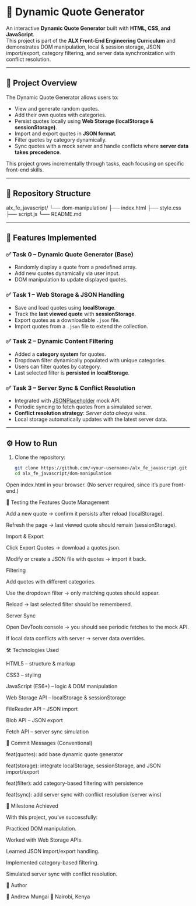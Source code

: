 # 📜 Dynamic Quote Generator

An interactive **Dynamic Quote Generator** built with **HTML, CSS, and JavaScript**.  
This project is part of the **ALX Front-End Engineering Curriculum** and demonstrates DOM manipulation, local & session storage, JSON import/export, category filtering, and server data synchronization with conflict resolution.

---

## 🚀 Project Overview

The Dynamic Quote Generator allows users to:
- View and generate random quotes.
- Add their own quotes with categories.
- Persist quotes locally using **Web Storage (localStorage & sessionStorage)**.
- Import and export quotes in **JSON format**.
- Filter quotes by category dynamically.
- Sync quotes with a mock server and handle conflicts where **server data takes precedence**.

This project grows incrementally through tasks, each focusing on specific front-end skills.

---

## 📂 Repository Structure

alx_fe_javascript/
└── dom-manipulation/
├── index.html
├── style.css
├── script.js
└── README.md

---

## 📝 Features Implemented

### ✅ Task 0 – Dynamic Quote Generator (Base)
- Randomly display a quote from a predefined array.
- Add new quotes dynamically via user input.
- DOM manipulation to update displayed quotes.

### ✅ Task 1 – Web Storage & JSON Handling
- Save and load quotes using **localStorage**.
- Track the **last viewed quote** with **sessionStorage**.
- Export quotes as a downloadable `.json` file.
- Import quotes from a `.json` file to extend the collection.

### ✅ Task 2 – Dynamic Content Filtering
- Added a **category system** for quotes.
- Dropdown filter dynamically populated with unique categories.
- Users can filter quotes by category.
- Last selected filter is **persisted in localStorage**.

### ✅ Task 3 – Server Sync & Conflict Resolution
- Integrated with [JSONPlaceholder](https://jsonplaceholder.typicode.com/) mock API.
- Periodic syncing to fetch quotes from a simulated server.
- **Conflict resolution strategy**: *Server data always wins*.
- Local storage automatically updates with the latest server data.

---

## ⚙️ How to Run

1. Clone the repository:
   ```bash
   git clone https://github.com/<your-username>/alx_fe_javascript.git
   cd alx_fe_javascript/dom-manipulation
Open index.html in your browser.
(No server required, since it’s pure front-end.)

🧪 Testing the Features
Quote Management

Add a new quote → confirm it persists after reload (localStorage).

Refresh the page → last viewed quote should remain (sessionStorage).

Import & Export

Click Export Quotes → download a quotes.json.

Modify or create a JSON file with quotes → import it back.

Filtering

Add quotes with different categories.

Use the dropdown filter → only matching quotes should appear.

Reload → last selected filter should be remembered.

Server Sync

Open DevTools console → you should see periodic fetches to the mock API.

If local data conflicts with server → server data overrides.

🛠️ Technologies Used

HTML5 – structure & markup

CSS3 – styling

JavaScript (ES6+) – logic & DOM manipulation

Web Storage API – localStorage & sessionStorage

FileReader API – JSON import

Blob API – JSON export

Fetch API – server sync simulation

📌 Commit Messages (Conventional)

feat(quotes): add base dynamic quote generator

feat(storage): integrate localStorage, sessionStorage, and JSON import/export

feat(filter): add category-based filtering with persistence

feat(sync): add server sync with conflict resolution (server wins)

🌟 Milestone Achieved

With this project, you’ve successfully:

Practiced DOM manipulation.

Worked with Web Storage APIs.

Learned JSON import/export handling.

Implemented category-based filtering.

Simulated server sync with conflict resolution.

📧 Author

👤 Andrew Mungai
📍 Nairobi, Kenya
